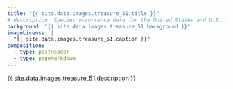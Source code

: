 ```yaml
---
title: "{{ site.data.images.treasure_51.title }}"
# description: Species occurrence data for the United States and U.S. Territories.
background: "{{ site.data.images.treasure_51.background }}"
imageLicense: |
  "{{ site.data.images.treasure_51.caption }}"
composition:
  - type: postHeader
  - type: pageMarkdown
---
```


{{ site.data.images.treasure_51.description }}